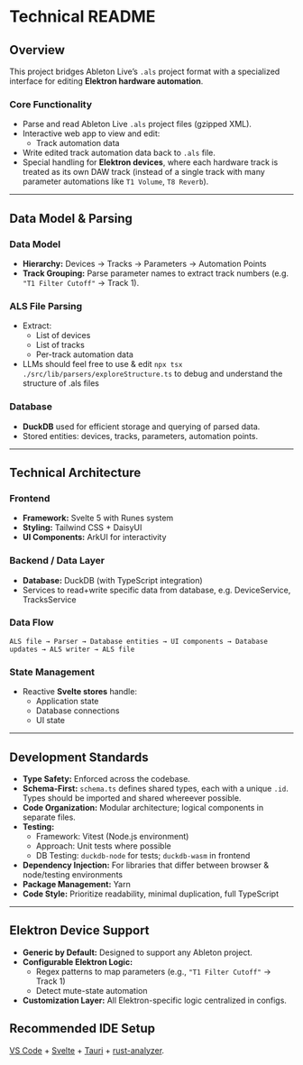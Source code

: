 # Technical README

## Overview

This project bridges Ableton Live’s `.als` project format with a specialized interface for editing **Elektron hardware automation**.

### Core Functionality

- Parse and read Ableton Live `.als` project files (gzipped XML).
- Interactive web app to view and edit:
  - Track automation data
- Write edited track automation data back to `.als` file.
- Special handling for **Elektron devices**, where each hardware track is treated as its own DAW track (instead of a single track with many parameter automations like `T1 Volume`, `T8 Reverb`).

---

## Data Model & Parsing

### Data Model

- **Hierarchy:** Devices → Tracks → Parameters → Automation Points
- **Track Grouping:** Parse parameter names to extract track numbers (e.g. `"T1 Filter Cutoff"` → Track 1).

### ALS File Parsing

- Extract:
  - List of devices
  - List of tracks
  - Per-track automation data
- LLMs should feel free to use & edit `npx tsx ./src/lib/parsers/exploreStructure.ts` to debug and understand the structure of .als files

### Database

- **DuckDB** used for efficient storage and querying of parsed data.
- Stored entities: devices, tracks, parameters, automation points.

---

## Technical Architecture

### Frontend

- **Framework:** Svelte 5 with Runes system
- **Styling:** Tailwind CSS + DaisyUI
- **UI Components:** ArkUI for interactivity

### Backend / Data Layer

- **Database:** DuckDB (with TypeScript integration)
- Services to read+write specific data from database, e.g. DeviceService, TracksService

### Data Flow

```
ALS file → Parser → Database entities → UI components → Database updates → ALS writer → ALS file
```

### State Management

- Reactive **Svelte stores** handle:
  - Application state
  - Database connections
  - UI state

---

## Development Standards

- **Type Safety:** Enforced across the codebase.
- **Schema-First:** `schema.ts` defines shared types, each with a unique `.id`. Types should be imported and shared whereever possible.
- **Code Organization:** Modular architecture; logical components in separate files.
- **Testing:**
  - Framework: Vitest (Node.js environment)
  - Approach: Unit tests where possible
  - DB Testing: `duckdb-node` for tests; `duckdb-wasm` in frontend
- **Dependency Injection:** For libraries that differ between browser & node/testing environments
- **Package Management:** Yarn
- **Code Style:** Prioritize readability, minimal duplication, full TypeScript

---

## Elektron Device Support

- **Generic by Default:** Designed to support any Ableton project.
- **Configurable Elektron Logic:**
  - Regex patterns to map parameters (e.g., `"T1 Filter Cutoff"` → Track 1)
  - Detect mute-state automation
- **Customization Layer:** All Elektron-specific logic centralized in configs.

## Recommended IDE Setup

[VS Code](https://code.visualstudio.com/) + [Svelte](https://marketplace.visualstudio.com/items?itemName=svelte.svelte-vscode) + [Tauri](https://marketplace.visualstudio.com/items?itemName=tauri-apps.tauri-vscode) + [rust-analyzer](https://marketplace.visualstudio.com/items?itemName=rust-lang.rust-analyzer).
